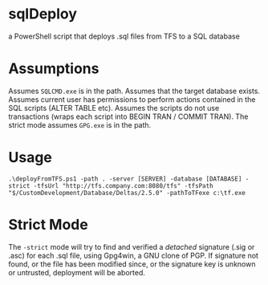 sqlDeploy
=========

a PowerShell script that deploys .sql files from TFS to a SQL database


Assumptions
=========

Assumes `SQLCMD.exe` is in the path.
Assumes that the target database exists.
Assumes current user has permissions to perform actions contained in the SQL scripts (ALTER TABLE etc).
Assumes the scripts do not use transactions (wraps each script into BEGIN TRAN / COMMIT TRAN).
The strict mode assumes `GPG.exe` is in the path.

Usage
=========

    .\deployFromTFS.ps1 -path . -server [SERVER] -database [DATABASE] -strict -tfsUrl "http://tfs.company.com:8080/tfs" -tfsPath "$/CustomDevelopment/Database/Deltas/2.5.0" -pathToTFexe c:\tf.exe

Strict Mode
=========
The `-strict` mode will try to find and verified a _detached_ signature (.sig or .asc) for each .sql file, using Gpg4win, a GNU clone of PGP.
If signature not found, or the file has been modified since, or the signature key is unknown or untrusted, deployment will be aborted.

